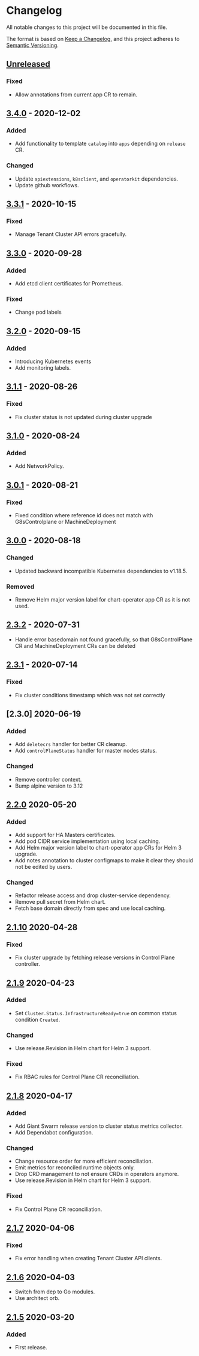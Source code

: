 # Changelog

All notable changes to this project will be documented in this file.

The format is based on [Keep a Changelog](https://keepachangelog.com/en/1.0.0/),
and this project adheres to [Semantic Versioning](https://semver.org/spec/v2.0.0.html).



## [Unreleased]

### Fixed

-  Allow annotations from current app CR to remain.

## [3.4.0] - 2020-12-02

### Added

- Add functionality to template `catalog` into `apps` depending on `release` CR.

### Changed

- Update `apiextensions`, `k8sclient`, and `operatorkit` dependencies.
- Update github workflows.

## [3.3.1] - 2020-10-15

### Fixed

- Manage Tenant Cluster API errors gracefully.


## [3.3.0] - 2020-09-28

### Added

- Add etcd client certificates for Prometheus.

### Fixed

- Change pod labels

## [3.2.0] - 2020-09-15

### Added

- Introducing Kubernetes events
- Add monitoring labels.

## [3.1.1] - 2020-08-26

### Fixed

- Fix cluster status is not updated during cluster upgrade

## [3.1.0] - 2020-08-24

### Added

- Add NetworkPolicy.

## [3.0.1] - 2020-08-21

### Fixed

- Fixed condition where reference id does not match with G8sControlplane or MachineDeployment

## [3.0.0] - 2020-08-18

### Changed

- Updated backward incompatible Kubernetes dependencies to v1.18.5.

### Removed

- Remove Helm major version label for chart-operator app CR as it is not used.

## [2.3.2] - 2020-07-31

- Handle error basedomain not found gracefully, so that G8sControlPlane CR and MachineDeployment CRs can be deleted

## [2.3.1] - 2020-07-14

### Fixed

- Fix cluster conditions timestamp which was not set correctly

## [2.3.0] 2020-06-19

### Added

- Add `deletecrs` handler for better CR cleanup.
- Add `controlPlaneStatus` handler for master nodes status.

### Changed

- Remove controller context.
- Bump alpine version to 3.12


## [2.2.0] 2020-05-20

### Added

- Add support for HA Masters certificates.
- Add pod CIDR service implementation using local caching.
- Add Helm major version label to chart-operator app CRs for Helm 3 upgrade.
- Add notes annotation to cluster configmaps to make it clear they should not
be edited by users.

### Changed

- Refactor release access and drop cluster-service dependency.
- Remove pull secret from Helm chart.
- Fetch base domain directly from spec and use local caching.



## [2.1.10] 2020-04-28

### Fixed

- Fix cluster upgrade by fetching release versions in Control Plane controller.



## [2.1.9] 2020-04-23

### Added

- Set `Cluster.Status.InfrastructureReady=true` on common status condition `Created`.

### Changed

- Use release.Revision in Helm chart for Helm 3 support.

### Fixed

- Fix RBAC rules for Control Plane CR reconciliation.



## [2.1.8] 2020-04-17

### Added

- Add Giant Swarm release version to cluster status metrics collector.
- Add Dependabot configuration.

### Changed

- Change resource order for more efficient reconciliation.
- Emit metrics for reconciled runtime objects only.
- Drop CRD management to not ensure CRDs in operators anymore.
- Use release.Revision in Helm chart for Helm 3 support.

### Fixed

- Fix Control Plane CR reconciliation.



## [2.1.7] 2020-04-06

### Fixed

- Fix error handling when creating Tenant Cluster API clients.



## [2.1.6] 2020-04-03

- Switch from dep to Go modules.
- Use architect orb.



## [2.1.5] 2020-03-20

### Added

- First release.



[Unreleased]: https://github.com/giantswarm/cluster-operator/compare/v3.4.0...HEAD
[3.4.0]: https://github.com/giantswarm/cluster-operator/compare/v3.3.1...v3.4.0
[3.3.1]: https://github.com/giantswarm/cluster-operator/compare/v3.3.0...v3.3.1
[3.3.0]: https://github.com/giantswarm/cluster-operator/compare/v3.2.0...v3.3.0
[3.2.0]: https://github.com/giantswarm/cluster-operator/compare/v3.1.1...v3.2.0
[3.1.1]: https://github.com/giantswarm/cluster-operator/compare/v3.1.0...v3.1.1
[3.1.0]: https://github.com/giantswarm/cluster-operator/compare/v3.0.1...v3.1.0
[3.0.1]: https://github.com/giantswarm/cluster-operator/compare/v3.0.0...v3.0.1
[3.0.0]: https://github.com/giantswarm/cluster-operator/compare/v2.3.2...v3.0.0
[2.3.2]: https://github.com/giantswarm/cluster-operator/compare/v2.3.1...v2.3.2
[2.3.1]: https://github.com/giantswarm/cluster-operator/compare/v2.3.0...v2.3.1
[2.2.0]: https://github.com/giantswarm/cluster-operator/compare/v2.2.0...v2.3.0
[2.2.0]: https://github.com/giantswarm/cluster-operator/compare/v2.1.10...v2.2.0
[2.1.10]: https://github.com/giantswarm/cluster-operator/compare/v2.1.9...v2.1.10
[2.1.9]: https://github.com/giantswarm/cluster-operator/compare/v2.1.8...v2.1.9
[2.1.8]: https://github.com/giantswarm/cluster-operator/compare/v2.1.7...v2.1.8
[2.1.7]: https://github.com/giantswarm/cluster-operator/compare/v2.1.6...v2.1.7
[2.1.6]: https://github.com/giantswarm/cluster-operator/compare/v2.1.5...v2.1.6

[2.1.5]: https://github.com/giantswarm/cluster-operator/releases/tag/v2.1.5
